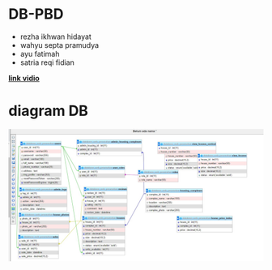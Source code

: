 # DB-PBD
- rezha ikhwan hidayat
- wahyu septa pramudya 
- ayu fatimah
- satria reqi fidian

**[link vidio](https://drive.google.com/file/d/1_08JyR1RnlPlDqzDdxJ9XblpoEIBI8pY/view?usp=drive_link)**

# **diagram DB**

 ![Diagram](./digram.png)
